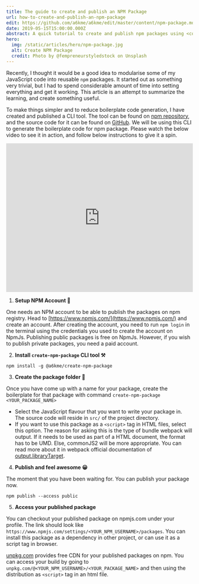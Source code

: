 ```yaml
---
title: The guide to create and publish an NPM Package
url: how-to-create-and-publish-an-npm-package
edit: https://github.com/a6kme/a6kme/edit/master/content/npm-package.md
date: 2019-05-15T15:00:00.000Z
abstract: A quick tutorial to create and publish npm packages using <code>@a6kme/create-npm-package</code> CLI
hero:
  img: /static/articles/hero/npm-package.jpg
  alt: Create NPM Package
  credit: Photo by @fempreneurstyledstock on Unsplash
---
```

Recently, I thought it would be a good idea to modularise some of my JavaScript code into reusable `npm` packages. It started out as something very trivial, but I had to spend considerable amount of time into setting everything and get it working. This article is an attempt to summarize the learning, and create something useful.

To make things simpler and to reduce boilerplate code generation, I have created and published a CLI tool. The tool can be found on [npm repository](https://www.npmjs.com/package/@a6kme/create-npm-package), and the source code for it can be found on [GitHub](https://github.com/a6kme/create-npm-package). We will be using this CLI to generate the boilerplate code for npm package. Please watch the below video to see it in action, and follow below instructions to give it a spin. 

<iframe width="100%" height="400" src="https://www.youtube.com/embed/QtPhERfqmxY" frameborder="0" allow="accelerometer; autoplay; encrypted-media; gyroscope; picture-in-picture" allowfullscreen></iframe>

1) **Setup NPM Account 🔑**

One needs an NPM account to be able to publish the packages on npm registry. Head to [https://www.npmjs.com/](https://www.npmjs.com/) and create an account. After creating the account, you need to run `npm login` in the terminal using the credentials you used to create the account on NpmJs. Publishing public packages is free on NpmJs. However, if you wish to publish private packages, you need a paid account.

2) **Install `create-npm-package` CLI tool ⚒️**

`npm install -g @a6kme/create-npm-package`

3) **Create the package folder 📁**

Once you have come up with a name for your package, create the boilerplate for that package with command `create-npm-package <YOUR_PACKAGE_NAME>`

- Select the JavaScript flavour that you want to write your package in. The source code will reside in `src/` of the project directory.
- If you want to use this package as a `<script>` tag in HTML files, select this option. The reason for asking this is the type of bundle webpack will output. If it needs to be used as part of a HTML document, the format has to be UMD. Else, commonJS2 will be more appropriate. You can read more about it in webpack official documentation of [output.libraryTarget](https://webpack.js.org/configuration/output#outputlibrarytarget).

4) **Publish and feel awesome 😀**

The moment that you have been waiting for. You can publish your package now. 
```
npm publish --access public
```

5) **Access your published package**

You can checkout your published package on npmjs.com under your profile. The link should look like `https://www.npmjs.com/settings/<YOUR_NPM_USERNAME>/packages`. You can install this package as a dependency in other project, or can use it as a script tag in browser. 

[unpkg.com](https://unpkg.com) provides free CDN for your published packages on npm. You can access your build by going to `unpkg.com/@<YOUR_NPM_USERNAME>/<YOUR_PACKAGE_NAME>` and then using the distribution as `<script>` tag in an html file.